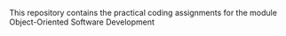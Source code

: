 This repository contains the practical coding assignments for the module Object-Oriented Software Development
